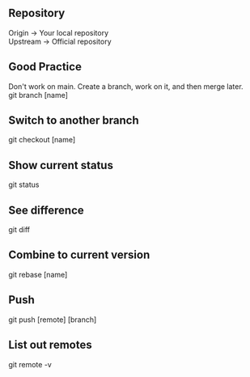 ## Repository
Origin -> Your local repository  
Upstream -> Official repository  

## Good Practice
Don't work on main. Create a branch, work on it, and then merge later.  
git branch [name]  

## Switch to another branch
git checkout [name]

## Show current status
git status

## See difference
git diff

## Combine to current version
git rebase [name]

## Push
git push [remote] [branch]

## List out remotes
git remote -v
